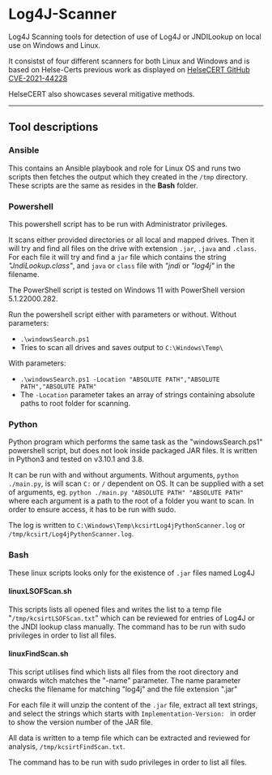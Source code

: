 # Log4J-Scanner
Log4J Scanning tools for detection of use of Log4J or JNDILookup on local use on Windows and Linux.

It consistst of four different scanners for both Linux and Windows and is based on Helse-Certs previous work as displayed on 
[HelseCERT GitHub CVE-2021-44228](https://github.com/helsecert/CVE-2021-44228)

HelseCERT also showcases several mitigative methods. 

--------

## Tool descriptions
### Ansible
This contains an Ansible playbook and role for Linux OS and runs two scripts then fetches the output which they created in the `/tmp` directory.
These scripts are the same as resides in the **Bash** folder.



### Powershell
This powershell script has to be run with Administrator privileges. 

It scans either provided directories or all local and mapped drives.  Then it will try and find all files on the drive with extension `.jar`, `.java` and `.class`.  For each file it will try and find a `jar` file which contains the string *"JndiLookup.class"*, and `java` or `class` file with *"jndi* or *"log4j"* in the filename.

The PowerShell script is tested on Windows 11 with PowerShell version 5.1.22000.282.

Run the powershell script either with parameters or without.
Without parameters:
- `.\windowsSearch.ps1`
- Tries to scan all drives and saves output to `C:\Windows\Temp\`

With parameters:
- `.\windowsSearch.ps1 -Location "ABSOLUTE PATH","ABSOLUTE PATH","ABSOLUTE PATH"`
- The `-Location` parameter takes an array of strings containing absolute paths to root folder for scanning.



### Python
Python program which performs the same task as the "windowsSearch.ps1" powershell script, but does not look inside packaged JAR files. It is written in Python3 and tested on v3.10.1 and 3.8.

It can be run with and without arguments.  Without arguments, `python ./main.py`, is will scan `C:` or `/` dependent on OS.
It can be supplied with a set of arguments, eg. `python ./main.py "ABSOLUTE PATH" "ABSOLUTE PATH"` where each argument is a path to the root of a folder you want to scan.  In order to ensure access, it has to be run with sudo.

The log is written to `C:\Windows\Temp\kcsirtLog4jPythonScanner.log` or `/tmp/kcsirt/Log4jPythonScanner.log`.



### Bash
These linux scripts looks only for the existence of `.jar` files named Log4J

#### linuxLSOFScan.sh
This scripts lists all opened files and writes the list to a temp file "`/tmp/kcsirtLSOFScan.txt`" which can be reviewed for entries of Log4J or the JNDI lookup class manually.
The command has to be run with sudo privileges in order to list all files.

#### linuxFindScan.sh
This script utilises find which lists all files from the root directory and onwards witch matches the "-name" parameter.
The name parameter checks the filename for matching "log4j" and the file extension ".jar"

For each file it will unzip the content of the `.jar` file, extract all text strings, and select the strings which starts with `Implementation-Version: ` in order to show the version number of the JAR file.

All data is written to a temp file which can be extracted and reviewed for analysis, `/tmp/kcsirtFindScan.txt`.

The command has to be run with sudo privileges in order to list all files.
